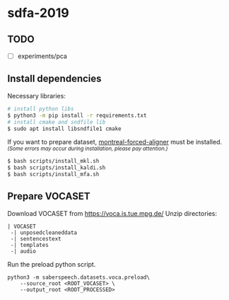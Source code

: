 # sdfa-2019

## TODO
- [ ] experiments/pca

## Install dependencies
Necessary libraries:
```bash
# install python libs
$ python3 -m pip install -r requirements.txt
# install cmake and sndfile lib
$ sudo apt install libsndfile1 cmake
```
If you want to prepare dataset, [montreal-forced-aligner](https://montreal-forced-aligner.readthedocs.io/) must be installed. <small>*(Some errors may occur during installation, please pay attention.)*</small>
```bash
$ bash scripts/install_mkl.sh
$ bash scripts/install_kaldi.sh
$ bash scripts/install_mfa.sh
```


## Prepare VOCASET
Download VOCASET from https://voca.is.tue.mpg.de/
Unzip directories:
```
| VOCASET
 -| unposedcleaneddata
 -| sentencestext
 -| templates
 -| audio
```
Run the preload python script.
```
python3 -m saberspeech.datasets.voca.preload\
    --source_root <ROOT_VOCASET> \
    --output_root <ROOT_PROCESSED>
```
